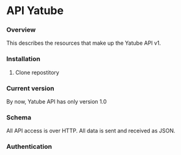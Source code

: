 # API Yatube #


### Overview
This describes the resources that make up the Yatube API v1.

### Installation
1. Clone repostitory 
 
### Current version
By now, Yatube API has only version 1.0

### Schema
All API access is over HTTP. All data is sent and received as JSON.

### Authentication

